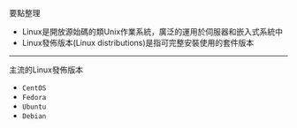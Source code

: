要點整理
- Linux是開放源始碼的類Unix作業系統，廣泛的運用於伺服器和嵌入式系統中
- Linux發佈版本(Linux distributions)是指可完整安裝使用的套件版本

---

主流的Linux發佈版本
- `CentOS`
- `Fedora`
- `Ubuntu`
- `Debian`